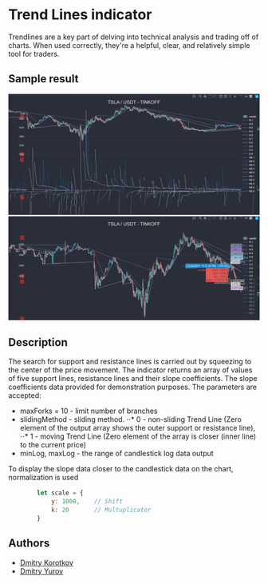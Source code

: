 # Trend Lines indicator

Trendlines are a key part of delving into technical analysis and trading off of charts. When used correctly, they're a helpful, clear, and relatively simple tool for traders.

## Sample result

![Trend lines provided by the indicator](./sample.jpg)
![Trend lines provided by the indicator - magnified](./sample2.jpg)

## Description

The search for support and resistance lines is carried out by squeezing to the center of the price movement.
The indicator returns an array of values of five support lines, resistance lines and their slope coefficients. The slope coefficients data provided for demonstration purposes.
The parameters are accepted:
* maxForks = 10 - limit number of branches
* slidingMethod - sliding method.
⋅⋅* 0 - non-sliding Trend Line (Zero element of the output array shows the outer support or resistance line),
⋅⋅* 1 - moving Trend Line (Zero element of the array is closer (inner line) to the current price)
* minLog, maxLog - the range of candlestick log data output

To display the slope data closer to the candlestick data on the chart, normalization is used
```javascript
        let scale = {
            y: 1000,    // Shift
            k: 20       // Multuplicator
        }
```

## Authors
* [Dmitry Korotkov](https://github.com/inimatic)
* [Dmitry Yurov](https://github.com/BusinessDuck)

